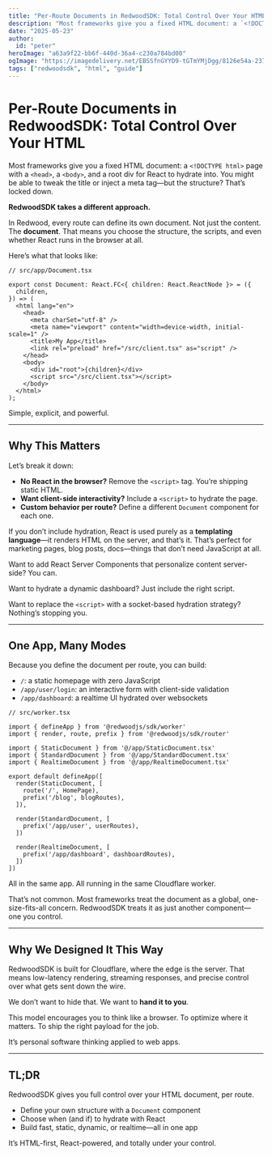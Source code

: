 ```yaml
---
title: "Per-Route Documents in RedwoodSDK: Total Control Over Your HTML"
description: "Most frameworks give you a fixed HTML document: a `<!DOCTYPE html>` page with a `<head>`, a `<body>`, and a root div for React to hydrate into. You might be able to tweak the title or inject a meta tag—but the structure? That’s locked down."
date: "2025-05-23"
author:
  id: "peter"
heroImage: "a63a9f22-bb6f-440d-36a4-c230a784bd00"
ogImage: "https://imagedelivery.net/EBSSfnGYYD9-tGTmYMjDgg/8126e54a-237d-4c60-ee27-182ea5b29900/public"
tags: ["redwoodsdk", "html", "guide"]
---
```


# Per-Route Documents in RedwoodSDK: Total Control Over Your HTML

Most frameworks give you a fixed HTML document: a `<!DOCTYPE html>` page with a `<head>`, a `<body>`, and a root div for React to hydrate into. You might be able to tweak the title or inject a meta tag—but the structure? That’s locked down.

**RedwoodSDK takes a different approach.**

In Redwood, every route can define its own document. Not just the content. The **document**. That means you choose the structure, the scripts, and even whether React runs in the browser at all.

Here’s what that looks like:

```tsx
// src/app/Document.tsx

export const Document: React.FC<{ children: React.ReactNode }> = ({
  children,
}) => (
  <html lang="en">
    <head>
      <meta charSet="utf-8" />
      <meta name="viewport" content="width=device-width, initial-scale=1" />
      <title>My App</title>
      <link rel="preload" href="/src/client.tsx" as="script" />
    </head>
    <body>
      <div id="root">{children}</div>
      <script src="/src/client.tsx"></script>
    </body>
  </html>
);
```

Simple, explicit, and powerful.

---

## Why This Matters

Let’s break it down:

- **No React in the browser?** Remove the `<script>` tag. You’re shipping static HTML.
- **Want client-side interactivity?** Include a `<script>` to hydrate the page.
- **Custom behavior per route?** Define a different `Document` component for each one.

If you don’t include hydration, React is used purely as a **templating language**—it renders HTML on the server, and that’s it. That’s perfect for marketing pages, blog posts, docs—things that don’t need JavaScript at all.

Want to add React Server Components that personalize content server-side? You can.

Want to hydrate a dynamic dashboard? Just include the right script.

Want to replace the `<script>` with a socket-based hydration strategy? Nothing’s stopping you.

---

## One App, Many Modes

Because you define the document per route, you can build:

- `/`: a static homepage with zero JavaScript
- `/app/user/login`: an interactive form with client-side validation
- `/app/dashboard`: a realtime UI hydrated over websockets

```tsx
// src/worker.tsx

import { defineApp } from '@redwoodjs/sdk/worker'
import { render, route, prefix } from '@redwoodjs/sdk/router'

import { StaticDocument } from '@/app/StaticDocument.tsx'
import { StandardDocument } from '@/app/StandardDocument.tsx'
import { RealtimeDocument } from '@/app/RealtimeDocument.tsx'

export default defineApp([
  render(StaticDocument, [
    route('/', HomePage),
    prefix('/blog', blogRoutes),
  ]),

  render(StandardDocument, [
    prefix('/app/user', userRoutes),
  ])

  render(RealtimeDocument, [
    prefix('/app/dashboard', dashboardRoutes),
  ])
])
```

All in the same app. All running in the same Cloudflare worker.

That’s not common. Most frameworks treat the document as a global, one-size-fits-all concern. RedwoodSDK treats it as just another component—one you control.

---

## Why We Designed It This Way

RedwoodSDK is built for Cloudflare, where the edge is the server. That means low-latency rendering, streaming responses, and precise control over what gets sent down the wire.

We don’t want to hide that. We want to **hand it to you**.

This model encourages you to think like a browser. To optimize where it matters. To ship the right payload for the job.

It’s personal software thinking applied to web apps.

---

## TL;DR

RedwoodSDK gives you full control over your HTML document, per route.

- Define your own structure with a `Document` component
- Choose when (and if) to hydrate with React
- Build fast, static, dynamic, or realtime—all in one app

It’s HTML-first, React-powered, and totally under your control.
